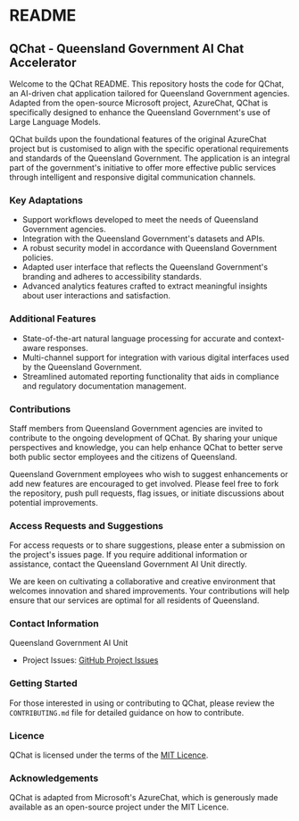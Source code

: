 # README

## QChat - Queensland Government AI Chat Accelerator

Welcome to the QChat README. This repository hosts the code for QChat, an AI-driven chat application tailored for Queensland Government agencies. Adapted from the open-source Microsoft project, AzureChat, QChat is specifically designed to enhance the Queensland Government's use of Large Language Models.

QChat builds upon the foundational features of the original AzureChat project but is customised to align with the specific operational requirements and standards of the Queensland Government. The application is an integral part of the government's initiative to offer more effective public services through intelligent and responsive digital communication channels.

### Key Adaptations

- Support workflows developed to meet the needs of Queensland Government agencies.
- Integration with the Queensland Government's datasets and APIs.
- A robust security model in accordance with Queensland Government policies.
- Adapted user interface that reflects the Queensland Government's branding and adheres to accessibility standards.
- Advanced analytics features crafted to extract meaningful insights about user interactions and satisfaction.

### Additional Features

- State-of-the-art natural language processing for accurate and context-aware responses.
- Multi-channel support for integration with various digital interfaces used by the Queensland Government.
- Streamlined automated reporting functionality that aids in compliance and regulatory documentation management.

### Contributions

Staff members from Queensland Government agencies are invited to contribute to the ongoing development of QChat. By sharing your unique perspectives and knowledge, you can help enhance QChat to better serve both public sector employees and the citizens of Queensland.

Queensland Government employees who wish to suggest enhancements or add new features are encouraged to get involved. Please feel free to fork the repository, push pull requests, flag issues, or initiate discussions about potential improvements.

### Access Requests and Suggestions

For access requests or to share suggestions, please enter a submission on the project's issues page. If you require additional information or assistance, contact the Queensland Government AI Unit directly.

We are keen on cultivating a collaborative and creative environment that welcomes innovation and shared improvements. Your contributions will help ensure that our services are optimal for all residents of Queensland.

### Contact Information

Queensland Government AI Unit

- Project Issues: [GitHub Project Issues](https://github.com/QDAP-DATAAI/qchat/issues)

### Getting Started

For those interested in using or contributing to QChat, please review the `CONTRIBUTING.md` file for detailed guidance on how to contribute.

### Licence

QChat is licensed under the terms of the [MIT Licence](LICENSE).

### Acknowledgements

QChat is adapted from Microsoft's AzureChat, which is generously made available as an open-source project under the MIT Licence.
